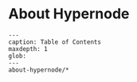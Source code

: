 # About Hypernode

```{toctree}
---
caption: Table of Contents
maxdepth: 1
glob:
---
about-hypernode/*
```
